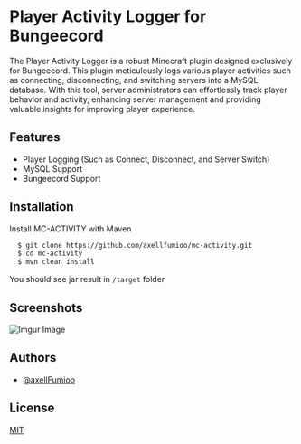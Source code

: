 
# Player Activity Logger for Bungeecord

The Player Activity Logger is a robust Minecraft plugin designed exclusively for Bungeecord. This plugin meticulously logs various player activities such as connecting, disconnecting, and switching servers into a MySQL database. With this tool, server administrators can effortlessly track player behavior and activity, enhancing server management and providing valuable insights for improving player experience.


## Features

- Player Logging (Such as Connect, Disconnect, and Server Switch)
- MySQL Support
- Bungeecord Support


## Installation

Install MC-ACTIVITY with Maven

```bash
  $ git clone https://github.com/axellfumioo/mc-activity.git
  $ cd mc-activity
  $ mvn clean install
```
You should see jar result in `/target` folder
## Screenshots

![Imgur Image](https://i.imgur.com/NNYfQko.png)

## Authors

- [@axellFumioo](https://www.github.com/axellFumioo)


## License

[MIT](https://choosealicense.com/licenses/mit/)

